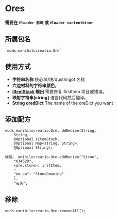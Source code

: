 # Ores

**需要在 `#loader 前缀` 或 `#loader contentbiner`**


## 所属包名
```zenscript
`mods.exnihilocreatio.Ore`
```

## 使用方式

- **字符串名称** 核心块/块/dust/ingot 名称
- **六边材料的字符串颜色**。
- **[IItemStack](/Vanilla/Items/IItemStack/) 输出** 需要修复.firstItem 项目或错误。
- **映射字符串[string]** 语言代码然后翻译。
- **String oredDict** The name of the oreDict you want

## 添加配方

```zenscript
mods.exnihilocreatio.Ore. ddRecipe(String,
    String,
    @Optional IItemStack,
    @Optional Map<string, String>,
    @Optional String);

模组。 xnihilocreatio.Ore.addRecipe("Stone",
    "63452D",
    <ore:stone>. irstItem,
    ~
    "en_au": "StoneDowning"
    },
    "石头";
```

## 移除

```zenscript
mods.exnihilocreatio.Ore.removeAll();
```